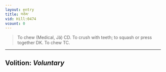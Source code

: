 ```yaml
---
layout: entry
title: བཅེམ་
vid: Hill:0474
vcount: 0
---
```

> To chew (Medical, Jä) CD\. To crush with teeth; to squash or press together DK\. To chew TC\.

---
Volition: _Voluntary_
---


